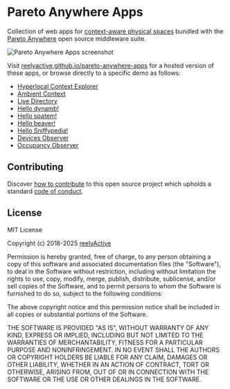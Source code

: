 Pareto Anywhere Apps
====================

Collection of web apps for [context-aware physical spaces](https://www.reelyactive.com/context-aware-physical-spaces/) bundled with the [Pareto Anywhere](https://www.reelyactive.com/pareto/anywhere/) open source middleware suite.

![Pareto Anywhere Apps screenshot](https://reelyactive.github.io/diy/common/images/pareto-anywhere-apps-screenshot.jpg)

Visit [reelyactive.github.io/pareto-anywhere-apps](https://reelyactive.github.io/pareto-anywhere-apps/) for a hosted version of these apps, or browse directly to a specific demo as follows:
- [Hyperlocal Context Explorer](https://reelyactive.github.io/pareto-anywhere-apps/hlc-explorer/?demo=default&updates=periodic)
- [Ambient Context](https://reelyactive.github.io/pareto-anywhere-apps/ambient-context/?demo=default)
- [Live Directory](https://reelyactive.github.io/pareto-anywhere-apps/live-directory/?demo=default)
- [Hello dynamb!](https://reelyactive.github.io/pareto-anywhere-apps/hello-dynamb/?demo=default)
- [Hello spatem!](https://reelyactive.github.io/pareto-anywhere-apps/hello-spatem/?demo=default)
- [Hello beaver!](https://reelyactive.github.io/pareto-anywhere-apps/hello-beaver/?demo=default)
- [Hello Sniffypedia!](https://reelyactive.github.io/pareto-anywhere-apps/hello-sniffypedia/?demo=default)
- [Devices Observer](https://reelyactive.github.io/pareto-anywhere-apps/devices-observer/?demo=default)
- [Occupancy Observer](https://reelyactive.github.io/pareto-anywhere-apps/occupancy-observer/?demo=default)


Contributing
------------

Discover [how to contribute](CONTRIBUTING.md) to this open source project which upholds a standard [code of conduct](CODE_OF_CONDUCT.md).


License
-------

MIT License

Copyright (c) 2018-2025 [reelyActive](https://www.reelyactive.com)

Permission is hereby granted, free of charge, to any person obtaining a copy of this software and associated documentation files (the "Software"), to deal in the Software without restriction, including without limitation the rights to use, copy, modify, merge, publish, distribute, sublicense, and/or sell copies of the Software, and to permit persons to whom the Software is furnished to do so, subject to the following conditions:

The above copyright notice and this permission notice shall be included in all copies or substantial portions of the Software.

THE SOFTWARE IS PROVIDED "AS IS", WITHOUT WARRANTY OF ANY KIND, EXPRESS OR 
IMPLIED, INCLUDING BUT NOT LIMITED TO THE WARRANTIES OF MERCHANTABILITY, 
FITNESS FOR A PARTICULAR PURPOSE AND NONINFRINGEMENT. IN NO EVENT SHALL THE 
AUTHORS OR COPYRIGHT HOLDERS BE LIABLE FOR ANY CLAIM, DAMAGES OR OTHER 
LIABILITY, WHETHER IN AN ACTION OF CONTRACT, TORT OR OTHERWISE, ARISING FROM, 
OUT OF OR IN CONNECTION WITH THE SOFTWARE OR THE USE OR OTHER DEALINGS IN 
THE SOFTWARE.
